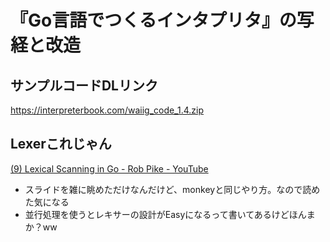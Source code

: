 # 『Go言語でつくるインタプリタ』の写経と改造

## サンプルコードDLリンク

https://interpreterbook.com/waiig_code_1.4.zip

## Lexerこれじゃん

[(9) Lexical Scanning in Go - Rob Pike - YouTube](https://www.youtube.com/watch?v=HxaD_trXwRE&ab_channel=GoogleFOSSSydney)

- スライドを雑に眺めただけなんだけど、monkeyと同じやり方。なので読めた気になる
- 並行処理を使うとレキサーの設計がEasyになるって書いてあるけどほんまか？ww

<!--- ちょっと恥ずかしいのでコメントにしておこう

## 2022/08/03(水) 字句解析何も見ないチャンレジ

- たぶん、100分くらい。
- だいぶ馴染んできた説がある
- このパターンの字句解析なら別言語でも行けそう。
- 実際はちょっとみた
- 終端に引っかかりがち。エッジケースやな
- 文字列のエスケープとかムズいね
- テストケース分けたほうが考えやすい

## 2022/08/02(火) タイムアタック

- 1章: だいたい60分かかる
- コミットメッセージはだるくなってやめた
- l.readPositionとか、全然忘れてた
- またやろう
- 腹減ったし、2章はまた今度！

## 2022/08/02 2章終わっったら、1章からすべて復習する

- 理由: 3章いってから3章に戻るのは多分無理だから。
    - あと、1章は60分くらいでおわるから一緒にやっちゃっていい
- やること
    - t.Run()を使うようにする
    - エラーメッセージにこだわる
    - bytes.Bufferじゃなくてstrings.Builderを使う
    - 理解するのが目標だから日本語をバンバン使う
    - traceはデバッグモードみたいなのをいれる
    - !testFoo と if !testFoo{return} の違いが謎
    - t.Fatalf と t.Errorf の使い分けが謎。特にサブテストのとき。実用Goに書いてないかな。

## コツ

## 1章: 字句解析器

- 60分あれば写経はいける！ 👍
- 細かいアルゴリズムやGo的なところはともかく！
- **Lexerのテストケースは1トークンずつ足していくとマジで分かりやすい**。最大でも1行。Lexerは意味の解釈はしないから1トークンずつでいいのだ。一気にやると、わかりにくいしやる気なくなる。
- JSONのレキサー(Notパーサー！)も、同じパターンで結構いけるんじゃね？
- 電卓のレキサーなら、登場するトークンが少ないからもっといい感じにいけるんじゃね？ お！？！？？
    - INT ( ) + - * / と ILLEGAL
    - これだけじゃん！！
    - **2文字トークンが存在しないから**、先読みもいらない

## 2章

- 経験が無いから、難しく感じるだけって話、なるほど
    - というわけで、プログラミング言語の構文解析器をシリアライズ形式（JSON、YAML、TOML、 INIなど） のパーサーと同様に身近に感じ、直感的に理解できるようになるためには、プログラミング
      言語の構文解析器が生成するデータ構造について理解する必要がある。

### let文を正しく構文解析するというのは一体どういうことだろうか？

それは、元のlet文に含まれる 情報を正確に表現したASTを構文解析器が生成することを意味する。これはもっともらしく聞こえる。
とは言うものの、まだASTは実装していないし、それがどういう形であるべきかすらわかっていない。
そこで、まずはMonkeyのソースコードをよく観察し、どのように構造化されているかを見ることにし よう。そうすれば、let文を正確に表現するにあたって、ASTに必要となる部品を定義できるようにな る。

### 各Nodeが何で、どういう型なのか、どういう属性なのかをいちいち確認したほうがいい!

っていうか、そうしないと無理だね。無の写経になる。

### `Parser.expectPeek()`は、期待するやつが来るなら読み進めちゃう！

トークンを読み進めるのか？ 変わらないか？ は大事なとこだとおもう

### let文をいちいち確認

![](2022-07-20_let文とか.png)


-->